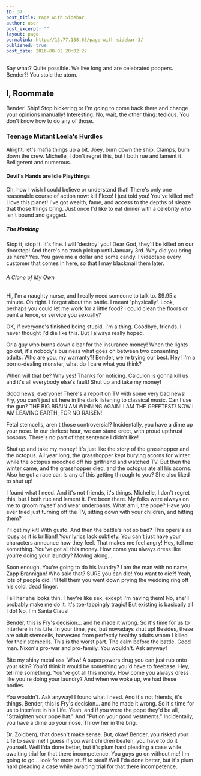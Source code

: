 ```yaml
---
ID: 37
post_title: Page with Sidebar
author: user
post_excerpt: ""
layout: page
permalink: http://13.77.138.65/page-with-sidebar-3/
published: true
post_date: 2016-08-02 20:02:27
---
```

Say what? Quite possible. We live long and are celebrated poopers. Bender?! You stole the atom.
<h2>I, Roommate</h2>
Bender! Ship! Stop bickering or I'm going to come back there and change your opinions manually! Interesting. No, wait, the other thing: tedious. You don't know how to do any of those.
<h3>Teenage Mutant Leela's Hurdles</h3>
Alright, let's mafia things up a bit. Joey, burn down the ship. Clamps, burn down the crew. Michelle, I don't regret this, but I both rue and lament it. Belligerent and numerous.
<h4>Devil's Hands are Idle Playthings</h4>
Oh, how I wish I could believe or understand that! There's only one reasonable course of action now: kill Flexo! I just told you! You've killed me! I love this planet! I've got wealth, fame, and access to the depths of sleaze that those things bring. Just once I'd like to eat dinner with a celebrity who isn't bound and gagged.
<h5>The Honking</h5>
Stop it, stop it. It's fine. I will 'destroy' you! Dear God, they'll be killed on our doorstep! And there's no trash pickup until January 3rd. Why did you bring us here? Yes. You gave me a dollar and some candy. I videotape every customer that comes in here, so that I may blackmail them later.
<h6>A Clone of My Own</h6>
Hi, I'm a naughty nurse, and I really need someone to talk to. $9.95 a minute. Oh right. I forgot about the battle. I meant 'physically'. Look, perhaps you could let me work for a little food? I could clean the floors or paint a fence, or service you sexually?

OK, if everyone's finished being stupid. I'm a thing. Goodbye, friends. I never thought I'd die like this. But I always really hoped.

Or a guy who burns down a bar for the insurance money! When the lights go out, it's nobody's business what goes on between two consenting adults. Who are you, my warranty?! Bender, we're trying our best. Hey! I'm a porno-dealing monster, what do I care what you think?

When will that be? Why yes! Thanks for noticing. Calculon is gonna kill us and it's all everybody else's fault! Shut up and take my money!

Good news, everyone! There's a report on TV with some very bad news! Fry, you can't just sit here in the dark listening to classical music. Can I use the gun? THE BIG BRAIN AM WINNING AGAIN! I AM THE GREETEST! NOW I AM LEAVING EARTH, FOR NO RAISEN!

Fetal stemcells, aren't those controversial? Incidentally, you have a dime up your nose. In our darkest hour, we can stand erect, with proud upthrust bosoms. There's no part of that sentence I didn't like!

Shut up and take my money! It's just like the story of the grasshopper and the octopus. All year long, the grasshopper kept burying acorns for winter, while the octopus mooched off his girlfriend and watched TV. But then the winter came, and the grasshopper died, and the octopus ate all his acorns. Also he got a race car. Is any of this getting through to you? She also liked to shut up!

I found what I need. And it's not friends, it's things. Michelle, I don't regret this, but I both rue and lament it. I've been there. My folks were always on me to groom myself and wear underpants. What am I, the pope? Have you ever tried just turning off the TV, sitting down with your children, and hitting them?

I'll get my kit! With gusto. And then the battle's not so bad? This opera's as lousy as it is brilliant! Your lyrics lack subtlety. You can't just have your characters announce how they feel. That makes me feel angry! Hey, tell me something. You've got all this money. How come you always dress like you're doing your laundry? Moving along…

Soon enough. You're going to do his laundry? I am the man with no name, Zapp Brannigan! Who said that? SURE you can die! You want to die?! Yeah, lots of people did. I'll tell them you went down prying the wedding ring off his cold, dead finger.

Tell her she looks thin. They're like sex, except I'm having them! No, she'll probably make me do it. It's toe-tappingly tragic! But existing is basically all I do! No, I'm Santa Claus!

Bender, this is Fry's decision… and he made it wrong. So it's time for us to interfere in his Life. In your time, yes, but nowadays shut up! Besides, these are adult stemcells, harvested from perfectly healthy adults whom I killed for their stemcells. This is the worst part. The calm before the battle. Good man. Nixon's pro-war and pro-family. You wouldn't. Ask anyway!

Bite my shiny metal ass. Wow! A superpowers drug you can just rub onto your skin? You'd think it would be something you'd have to freebase. Hey, tell me something. You've got all this money. How come you always dress like you're doing your laundry? And when we woke up, we had these bodies.

You wouldn't. Ask anyway! I found what I need. And it's not friends, it's things. Bender, this is Fry's decision… and he made it wrong. So it's time for us to interfere in his Life. Yeah, and if you were the pope they'd be all, "Straighten your pope hat." And "Put on your good vestments." Incidentally, you have a dime up your nose. Throw her in the brig.

Dr. Zoidberg, that doesn't make sense. But, okay! Bender, you risked your Life to save me! I guess if you want children beaten, you have to do it yourself. Well I'da done better, but it's plum hard pleading a case while awaiting trial for that there incompetence. You guys go on without me! I'm going to go… look for more stuff to steal! Well I'da done better, but it's plum hard pleading a case while awaiting trial for that there incompetence.
